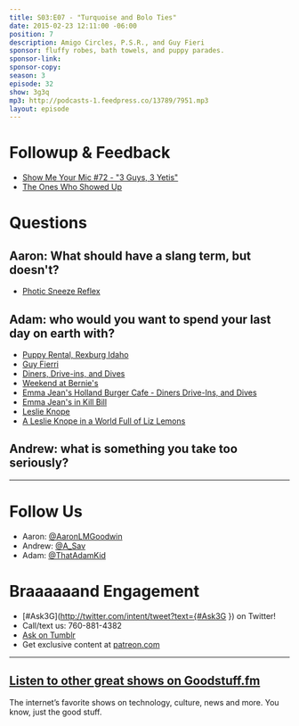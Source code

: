 ```yaml
---
title: S03:E07 - "Turquoise and Bolo Ties"
date: 2015-02-23 12:11:00 -06:00
position: 7
description: Amigo Circles, P.S.R., and Guy Fieri
sponsor: fluffy robes, bath towels, and puppy parades.
sponsor-link:
sponsor-copy:
season: 3
episode: 32
show: 3g3q
mp3: http://podcasts-1.feedpress.co/13789/7951.mp3
layout: episode
---
```


# Followup & Feedback
- [Show Me Your Mic #72 - "3 Guys, 3 Yetis"](http://goodstuff.fm/smym/72)
- [The Ones Who Showed Up](http://www.jackals.us/the-ones-who-showed-up)

# Questions

## Aaron: What should have a slang term, but doesn't?
- [Photic Sneeze Reflex](http://en.wikipedia.org/wiki/Photic_sneeze_reflex)

## Adam: who would you want to spend your last day on earth with?
- [Puppy Rental, Rexburg Idaho](https://www.facebook.com/pups4play/info)
- [Guy Fierri](http://en.wikipedia.org/wiki/Guy_Fieri)
- [Diners, Drive-ins, and Dives](http://www.foodnetwork.com/shows/diners-drive-ins-and-dives.html)
- [Weekend at Bernie's](http://www.imdb.com/title/tt0098627/)
- [Emma Jean's Holland Burger Cafe - Diners Drive-Ins, and Dives](http://youtu.be/jnWLv2ShrvM)
- [Emma Jean's in Kill Bill](http://youtu.be/JnXi3SVJXbM)
- [Leslie Knope](http://en.wikipedia.org/wiki/Leslie_Knope)
- [A Leslie Knope in a World Full of Liz Lemons](https://medium.com/@mshannabrooks/a-leslie-knope-in-a-world-full-of-liz-lemons-61726b6c6493)

## Andrew: what is something you take too seriously?

***

# Follow Us
* Aaron: [@AaronLMGoodwin](http://twitter.com/aaronlmgoodwin)
* Andrew: [@A_Sav](http://twitter.com/a_sav)
* Adam: [@ThatAdamKid](http://twitter.com/thatadamkid)

# Braaaaaand Engagement
* [#Ask3G](http://twitter.com/intent/tweet?text={#Ask3G }) on Twitter!
* Call/text us: 760-881-4382
* [Ask on Tumblr](http://3g3q.co/ask)
* Get exclusive content at [patreon.com](http://www.patreon.com/3g3q)

***

## [Listen to other great shows on Goodstuff.fm](http://goodstuff.fm/)
The internet’s favorite shows on technology, culture, news and more. You know, just the good stuff.
